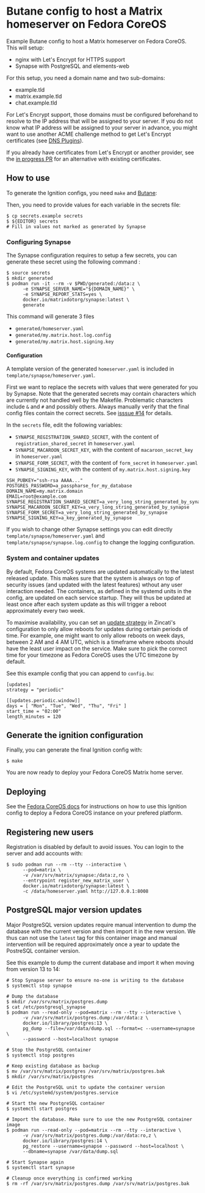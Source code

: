 # Butane config to host a Matrix homeserver on Fedora CoreOS

Example Butane config to host a Matrix homeserver on Fedora CoreOS. This will
setup:
  * nginx with Let's Encrypt for HTTPS support
  * Synapse with PostgreSQL and elements-web

For this setup, you need a domain name and two sub-domains:
  * example.tld
  * matrix.example.tld
  * chat.example.tld

For Let's Encrypt support, those domains must be configured beforehand to
resolve to the IP address that will be assigned to your server. If you do not
know what IP address will be assigned to your server in advance, you might want
to use another ACME challenge method to get Let's Encrypt certificates (see
[DNS Plugins][plugins]).

If you already have certificates from Let's Encrypt or another provider, see
the [in progress PR](https://github.com/travier/fedora-coreos-matrix/pull/10)
for an alternative with existing certificates.

## How to use

To generate the Ignition configs, you need `make` and [Butane][butane]:

Then, you need to provide values for each variable in the secrets file:

```
$ cp secrets.example secrets
$ ${EDITOR} secrets
# Fill in values not marked as generated by Synapse
```

### Configuring Synapse

The Synapse configuration requires to setup a few secrets, you can generate
these secret using the following command :

```
$ source secrets
$ mkdir generated
$ podman run -it --rm -v $PWD/generated:/data:z \
      -e SYNAPSE_SERVER_NAME="${DOMAIN_NAME}" \
      -e SYNAPSE_REPORT_STATS=yes \
      docker.io/matrixdotorg/synapse:latest \
      generate
```
This command will generate 3 files

- `generated/homeserver.yaml`
- `generated/my.matrix.host.log.config`
- `generated/my.matrix.host.signing.key`

#### Configuration

A template version of the generated `homeserver.yaml` is included in
`template/synapse/homeserver.yaml`.

First we want to replace the secrets with values that were generated for you by
Synapse.
Note that the generated secrets may contain characters which are currently not
handled well by the Makefile. Problematic characters include `&` and `#` and
possibly others. Always manually verify that the final config files contain
the correct secrets.
See [isssue #14](https://github.com/travier/fedora-coreos-matrix/issues/14)
for details.

In the `secrets` file, edit the following variables:

- `SYNAPSE_REGISTRATION_SHARED_SECRET`, with the content of
  `registration_shared_secret` in `homeserver.yaml`
- `SYNAPSE_MACAROON_SECRET_KEY`, with the content of `macaroon_secret_key` in
  `homeserver.yaml`
- `SYNAPSE_FORM_SECRET`, with the content of `form_secret` in `homeserver.yaml`
- `SYNAPSE_SIGNING_KEY`, with the content of `my.matrix.host.signing.key`

```
SSH_PUBKEY="ssh-rsa AAAA..."
POSTGRES_PASSWORD=a_passpharse_for_my_database
DOMAIN_NAME=my.matrix.domain
EMAIL=root@example.com
SYNAPSE_REGISTRATION_SHARED_SECRET=a_very_long_string_generated_by_synapse
SYNAPSE_MACAROON_SECRET_KEY=a_very_long_string_generated_by_synapse
SYNAPSE_FORM_SECRET=a_very_long_string_generated_by_synapse
SYNAPSE_SIGNING_KEY=a_key_generated_by_synapse
```

If you wish to change other Synapse settings you can edit directly
`template/synapse/homeserver.yaml` and `template/synapse/synapse.log.config` to
change the logging configuration.

### System and container updates

By default, Fedora CoreOS systems are updated automatically to the latest
released update. This makes sure that the system is always on top of security
issues (and updated with the latest features) wthout any user interaction
needed. The containers, as defined in the systemd units in the config, are
updated on each service startup. They will thus be updated at least once after
each system update as this will trigger a reboot approximately every two week.

To maximise availability, you can set an [update strategy][updates] in
Zincati's configuration to only allow reboots for updates during certain
periods of time.  For example, one might want to only allow reboots on week
days, between 2 AM and 4 AM UTC, which is a timeframe where reboots should have
the least user impact on the service. Make sure to pick the correct time for
your timezone as Fedora CoreOS uses the UTC timezone by default.

See this example config that you can append to `config.bu`:

```
[updates]
strategy = "periodic"

[[updates.periodic.window]]
days = [ "Mon", "Tue", "Wed", "Thu", "Fri" ]
start_time = "02:00"
length_minutes = 120
```

## Generate the ignition configuration

Finally, you can generate the final Ignition config with:

```
$ make
```

You are now ready to deploy your Fedora CoreOS Matrix home server.

## Deploying

See the [Fedora CoreOS docs][deploy] for instructions on how to use this
Ignition config to deploy a Fedora CoreOS instance on your prefered platform.

## Registering new users

Registration is disabled by default to avoid issues. You can login to the
server and add accounts with:

```
$ sudo podman run --rm --tty --interactive \
      --pod=matrix \
      -v /var/srv/matrix/synapse:/data:z,ro \
      --entrypoint register_new_matrix_user \
      docker.io/matrixdotorg/synapse:latest \
      -c /data/homeserver.yaml http://127.0.0.1:8008
```

## PostgreSQL major version updates

Major PostgreSQL version updates require manual intervention to dump the
database with the current version and then import it in the new version. We
thus can not use the `latest` tag for this container image and manual
intervention will be required approximately once a year to update the PostreSQL
container version.

See this example to dump the current database and import it when moving from
version 13 to 14:

```
# Stop Synapse server to ensure no-one is writing to the database
$ systemctl stop synapse

# Dump the database
$ mkdir /var/srv/matrix/postgres.dump
$ cat /etc/postgresql_synapse
$ podman run --read-only --pod=matrix --rm --tty --interactive \
      -v /var/srv/matrix/postgres.dump:/var/data:z \
      docker.io/library/postgres:13 \
      pg_dump --file=/var/data/dump.sql --format=c --username=synapse \
      --password --host=localhost synapse

# Stop the PostgreSQL container
$ systemctl stop postgres

# Keep existing database as backup
$ mv /var/srv/matrix/postgres /var/srv/matrix/postgres.bak
$ mkdir /var/srv/matrix/postgres

# Edit the PostgreSQL unit to update the container version
$ vi /etc/systemd/system/postgres.service

# Start the new PostgreSQL container
$ systemctl start postgres

# Import the database. Make sure to use the new PostgreSQL container image
$ podman run --read-only --pod=matrix --rm --tty --interactive \
      -v /var/srv/matrix/postgres.dump:/var/data:ro,z \
      docker.io/library/postgres:14 \
      pg_restore --username=synapse --password --host=localhost \
      --dbname=synapse /var/data/dump.sql

# Start Synapse again
$ systemctl start synapse

# Cleanup once everything is confirmed working
$ rm -rf /var/srv/matrix/postgres.dump /var/srv/matrix/postgres.bak
```

[deploy]: https://docs.fedoraproject.org/en-US/fedora-coreos/getting-started/
[plugins]: https://certbot.eff.org/docs/using.html#dns-plugins
[updates]: https://coreos.github.io/zincati/usage/updates-strategy/#periodic-strategy
[butane]: https://coreos.github.io/butane/getting-started/#getting-butane
